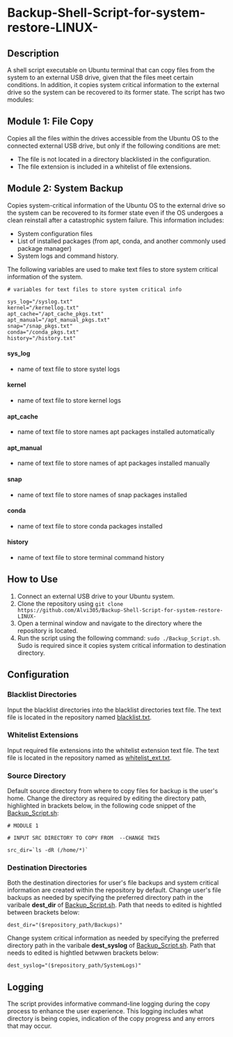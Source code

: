 # Backup-Shell-Script-for-system-restore-LINUX-

## Description

A shell script executable on Ubuntu terminal that can copy files from the system to an external USB drive, given that the files meet certain conditions. In addition, it copies system critical information to the external drive so the system can be recovered to its former state. The script has two modules:

## Module 1: File Copy
Copies all the files within the drives accessible from the Ubuntu OS to the connected external USB drive, but only if the following conditions are met:

-	The file is not located in a directory blacklisted in the configuration.
-	The file extension is included in a whitelist of file extensions.




## Module 2: System Backup

Copies system-critical information of the Ubuntu OS to the external drive so the system can be recovered to its former state even if the OS undergoes a clean reinstall after a catastrophic system failure. This information includes:

-	System configuration files
-	List of installed packages (from apt, conda, and another commonly used package manager)
-	System logs and command history.


The following variables are used to make text files to store system critical information of the system.

```
# variables for text files to store system critical info

sys_log="/syslog.txt"
kernel="/kernellog.txt"
apt_cache="/apt_cache_pkgs.txt"
apt_manual="/apt_manual_pkgs.txt"
snap="/snap_pkgs.txt"
conda="/conda_pkgs.txt"
history="/history.txt"

```
#### sys_log
- name of text file to store systel logs

#### kernel
- name of text file to store kernel logs

#### apt_cache
- name of text file to store names apt packages installed automatically

#### apt_manual
- name of text file to store names of apt packages installed manually

#### snap
- name of text file to store names of snap packages installed

#### conda
- name of text file to store conda packages installed

#### history
- name of text file to store terminal command history

## How to Use
1.	Connect an external USB drive to your Ubuntu system.
2.	Clone the repository using `git clone https://github.com/Alvi305/Backup-Shell-Script-for-system-restore-LINUX-`
3.	Open a terminal window and navigate to the directory where the repository is located.
5.	Run the script using the following command: `sudo ./Backup_Script.sh`. Sudo is required since it copies system critical information to destination directory.
 
## Configuration

### Blacklist Directories
Input the blacklist directories into the blacklist directories text file. The text file is located in the repository named [blacklist.txt](https://github.com/Alvi305/Backup-Shell-Script-for-system-restore-LINUX-/blob/main/blacklist.txt).

### Whitelist Extensions
Input required file extensions into the whitelist extension text file. The text file is located in the repository named as [whitelist_ext.txt](https://github.com/Alvi305/Backup-Shell-Script-for-system-restore-LINUX-/blob/main/whitelist_ext.txt).

### Source Directory
Default source directory from where to copy files for backup is the user's home. Change the directory as required by editing the directory path, highlighted in brackets below, in the following code snippet of the [Backup_Script.sh](https://github.com/Alvi305/Backup-Shell-Script-for-system-restore-LINUX-/blob/main/Backup_Script.sh):

```
# MODULE 1 

# INPUT SRC DIRECTORY TO COPY FROM  --CHANGE THIS

src_dir=`ls -dR (/home/*)` 

```

### Destination Directories

Both the destination directories for user's file backups and system critical information are created within the repository by default. Change user's file backups as needed by specifying the preferred directory path in the  varibale **dest_dir** of  [Backup_Script.sh](https://github.com/Alvi305/Backup-Shell-Script-for-system-restore-LINUX-/blob/main/Backup_Script.sh). Path that needs to edited is hightled between brackets below:

```
dest_dir="($repository_path/Backups)"

```

Change system critical information as needed by specifying the preferred directory path in the  varibale **dest_syslog** of  [Backup_Script.sh](https://github.com/Alvi305/Backup-Shell-Script-for-system-restore-LINUX-/blob/main/Backup_Script.sh). Path that needs to edited is hightled betwwen brackets below:

```
dest_syslog="($repository_path/SystemLogs)"

```

## Logging
The script provides informative command-line logging during the copy process to enhance the user experience. This logging includes what directory is being copies, indication of the copy progress and any errors that may occur.




